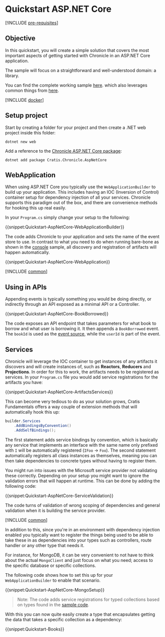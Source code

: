 # Quickstart ASP.NET Core

[!INCLUDE [pre-requisites](./prereq.md)]

## Objective

In this quickstart, you will create a simple solution that covers the most important aspects of getting started with Chronicle
in an ASP.NET Core application.

The sample will focus on a straightforward and well-understood domain: a library.

You can find the complete working sample [here](https://github.com/Cratis/Samples/tree/main/Chronicle/Quickstart/AspNetCore).
which also leverages common things from [here](https://github.com/Cratis/Samples/tree/main/Chronicle/Quickstart/Common).

[!INCLUDE [docker](./docker.md)]

## Setup project

Start by creating a folder for your project and then create a .NET web project inside this folder:

```shell
dotnet new web
```

Add a reference to the [Chronicle ASP.NET Core package](https://www.nuget.org/packages/Cratis.Chronicle.AspNetCore):

```shell
dotnet add package Cratis.Chronicle.AspNetCore
```

## WebApplication

When using ASP.NET Core you typically use the `WebApplicationBuilder` to build up your application.
This includes having an IOC (Inversion of Control) container setup for dependency injection of all your services.
Chronicle supports this paradigm out of the box, and there are convenience methods for hooking this up real easily.

In your `Program.cs` simply change your setup to the following:

{{snippet:Quickstart-AspNetCore-WebApplicationBuilder}}

The code adds Chronicle to your application and sets the name of the event store to use.
In contrast to what you need to do when running bare-bone as shown in the [console](./console.md) sample,
all discovery and registration of artifacts will happen automatically.

{{snippet:Quickstart-AspNetCore-WebApplication}}

[!INCLUDE [common](./common.md)]

## Using in APIs

Appending events is typically something you would be doing directly, or indirectly through an API exposed as a minimal
API or a Controller.

{{snippet:Quickstart-AspNetCore-BookBorrowed}}

The code exposes an API endpoint that takes parameters for what book to borrow and what user is borrowing it.
It then appends a `BookBorrowed` event. The `bookId` is used as the [event source](../concepts/event-source.md), while
the `userId` is part of the event.

## Services

Chronicle will leverage the IOC container to get instances of any artifacts it discovers and will create instances of,
such as **Reactors**, **Reducers** and **Projections**.
In order for this to work, the artifacts needs to be registered as services. In your `Program.cs` file you would add
service registrations for the artifacts you have:

{{snippet:Quickstart-AspNetCore-ArtifactsServices}}

This can become very tedious to do as your solution grows, Cratis Fundamentals offers a way couple of extension methods
that will automatically hook this up:

```csharp
builder.Services
    .AddBindingsByConvention()
    .AddSelfBindings();
```

The first statement adds service bindings by convention, which is basically any service that implements an interface with the same name only prefixed with `I` will be automatically registered (`IFoo` -> `Foo`). The second statement automatically registers all
class instances as themselves, meaning you can then take dependencies to concrete types without having to register them.

You might run into issues with the Microsoft service provider not validating these correctly. Depending on your setup you
might want to ignore the validation errors that will happen at runtime. This can be done by adding the following code:

{{snippet:Quickstart-AspNetCore-ServiceValidation}}

The code turns of validation of wrong scoping of dependencies and general validation when it is building the service provider.

[!INCLUDE [common](./mongodb.md)]

In addition to this, since you're in an environment with dependency injection enabled you typically want to register
the things being used to be able to take these in as dependencies into your types such as controllers, route handler or
any other type that needs it.

For instance, for MongoDB, it can be very convenient to not have to think about the actual `MongoClient` and just focus on
what you need; access to the specific database or specific collections.

The following code shows how to set this up for your `WebApplicationBuilder` to enable that scenario.

{{snippet:Quickstart-AspNetCore-MongoSetup}}

> Note: The code adds service registrations for typed collections based on types found in the [sample code](https://github.com/Cratis/Samples/tree/main/Chronicle/Quickstart/Common).

With this you can now quite easily create a type that encapsulates getting the data that takes a specific collection as a dependency:

{{snippet:Quickstart-Books}}
